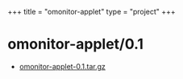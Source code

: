 +++
title = "omonitor-applet"
type = "project"
+++

# omonitor-applet/0.1
* [omonitor-applet-0.1.tar.gz](/omonitor-applet/omonitor-applet/0.1/omonitor-applet-0.1.tar.gz)
